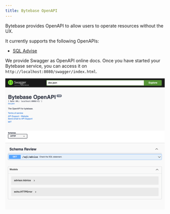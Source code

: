 ```yaml
---
title: Bytebase OpenAPI
---
```


Bytebase provides OpenAPI to allow users to operate resources without the UX.

It currently supports the following OpenAPIs:

- [SQL Advise](/docs/api/sql-advise)

We provide Swagger as OpenAPI online docs. Once you have started your Bytebase service, you can access it on `http://localhost:8080/swagger/index.html`.

![openapi-swagger](/static/docs/openapi-swagger.webp)

